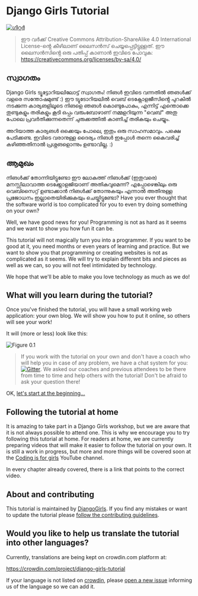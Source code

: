 # Django Girls Tutorial

[![ഗിറ്റർ](https://badges.gitter.im/DjangoGirls/tutorial.svg)](https://gitter.im/DjangoGirls/tutorial)

> ഈ വർക്ക് Creative Commons Attribution-ShareAlike 4.0 International License-ൻ്റെ കീഴിലാണ് ലൈസൻസ് ചെയ്യപ്പെട്ടിട്ടുള്ളത്. ഈ ലൈസൻസിൻ്റെ ഒരു പതിപ്പ് കാണാൻ ഇവിടെ പോവുക: https://creativecommons.org/licenses/by-sa/4.0/

## സ്വാഗതം

Django Girls ട്യൂട്ടോറിയലിലോട്ട് സ്വാഗതം! നിങൾ ഇവിടെ വന്നതിൽ ഞങൾക്ക് വളരെ സന്തോഷമുണ്ട് :) ഈ ട്യുടോറിയലിൽ വെബ് ടെക്നോളജീസിൻ്റെ പുറകിൽ നടക്കുന്ന കാര്യങളിലൂടെ നിങളെ ഞങൾ കൊണ്ടുപോകും, എന്നിട്ട് എന്തൊക്കെ തുണ്ടുകളും തരികളും കൂടി ഒപ്പം വരുംബോഴാണ് നമ്മളറിയുന്ന "വെബ്" അതു പോലെ പ്രവർതിക്കുന്നതെന്ന് ചുരുക്കത്തിൽ കാണിച്ച് തരികയും ചെയ്യും.

അറിയാത്ത കാര്യങൾ ഒക്കെയും പോലെ, ഇതും ഒരു സാഹസമാവും. പക്ഷെ പേടിക്കണ്ട. ഇവിടെ വരാനുള്ള ദൈര്യം നിങൾ ഇപ്പോൾ തന്നെ കൈവരിച്ച് കഴിഞ്ഞതിനാൽ പ്രശ്നങളൊന്നും ഉണ്ടാവില്ല. :)

## ആമുഖം

നിങൾക്ക് തോന്നിയിട്ടുണ്ടോ ഈ ലോകത്ത് നിങൾക്ക് (ഇതുവരെ) മനസ്സിലാവാത്ത ടെക്ക്നോളജിയാണ് അതികവുമെന്ന്? എപ്പോഴെങ്കിലും ഒരു വെബ്സൈറ്റ് ഉണ്ടാക്കാൻ നിങൾക്ക് തോന്നുകയും എന്നാൽ അതിനുള്ള പ്രജോധനം ഇല്ലാതെയിരിക്കുകയും ചെയ്തിട്ടുണ്ടോ? Have you ever thought that the software world is too complicated for you to even try doing something on your own?

Well, we have good news for you! Programming is not as hard as it seems and we want to show you how fun it can be.

This tutorial will not magically turn you into a programmer. If you want to be good at it, you need months or even years of learning and practice. But we want to show you that programming or creating websites is not as complicated as it seems. We will try to explain different bits and pieces as well as we can, so you will not feel intimidated by technology.

We hope that we'll be able to make you love technology as much as we do!

## What will you learn during the tutorial?

Once you've finished the tutorial, you will have a small working web application: your own blog. We will show you how to put it online, so others will see your work!

It will (more or less) look like this:

![Figure 0.1](images/application.png)

> If you work with the tutorial on your own and don't have a coach who will help you in case of any problem, we have a chat system for you: [![Gitter](https://badges.gitter.im/DjangoGirls/tutorial.svg)](https://gitter.im/DjangoGirls/tutorial). We asked our coaches and previous attendees to be there from time to time and help others with the tutorial! Don't be afraid to ask your question there!

OK, [let's start at the beginning…](./how_the_internet_works/README.md)

## Following the tutorial at home

It is amazing to take part in a Django Girls workshop, but we are aware that it is not always possible to attend one. This is why we encourage you to try following this tutorial at home. For readers at home, we are currently preparing videos that will make it easier to follow the tutorial on your own. It is still a work in progress, but more and more things will be covered soon at the [Coding is for girls](https://www.youtube.com/channel/UC0hNd2uW8jTR5K3KBzRuG2A/feed) YouTube channel.

In every chapter already covered, there is a link that points to the correct video.

## About and contributing

This tutorial is maintained by [DjangoGirls](https://djangogirls.org/). If you find any mistakes or want to update the tutorial please [follow the contributing guidelines](https://github.com/DjangoGirls/tutorial/blob/master/README.md).

## Would you like to help us translate the tutorial into other languages?

Currently, translations are being kept on crowdin.com platform at:

https://crowdin.com/project/django-girls-tutorial

If your language is not listed on [crowdin](https://crowdin.com/), please [open a new issue](https://github.com/DjangoGirls/tutorial/issues/new) informing us of the language so we can add it.